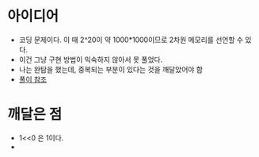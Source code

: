 # 아이디어
* 코딩 문제이다. 이 때 2^20이 약 1000*1000이므로 2차원 메모리를 선언할 수 있다.
* 이건 그냥 구현 방법이 익숙하지 않아서 못 풀었다.
* 나는 완탐을 했는데, 중복되는 부분이 있다는 것을 깨달았어야 함
* [풀이 참조](https://technicolour.tistory.com/14)

# 깨달은 점
* 1<<0 은 1이다.
* 
